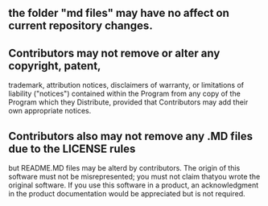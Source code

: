 ## the folder "md files" may have no affect on current repository changes.
## Contributors may not remove or alter any copyright, patent,
trademark, attribution notices, disclaimers of warranty, or limitations
of liability ("notices") contained within the Program from any copy of
the Program which they Distribute, provided that Contributors may add
their own appropriate notices.

## Contributors also may not remove any .MD files due to the LICENSE rules
but README.MD files may be alterd by contributors. The origin of this 
software must not be misrepresented; you must not claim thatyou wrote the
original software. If you use this software in a product, an acknowledgment
in the product documentation would be appreciated but is not required.
